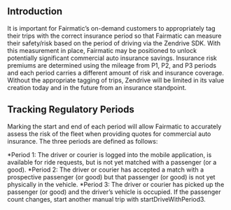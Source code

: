 ## Introduction

It is important for Fairmatic’s on-demand customers to appropriately tag their trips with the correct insurance period so that Fairmatic can measure their safety/risk based on the period of driving via the Zendrive SDK. With this measurement in place, Fairmatic may be positioned to unlock potentially significant commercial auto insurance savings.  Insurance risk premiums are determined using the mileage from P1, P2, and P3 periods and each period carries a different amount of risk and insurance coverage. Without the appropriate tagging of trips, Zendrive will be limited in its value creation today and in the future from an insurance standpoint.

## Tracking Regulatory Periods
Marking the start and end of each period will allow Fairmatic to accurately assess the risk of the fleet when providing quotes for commercial auto insurance. The three periods are defined as follows:


  *Period 1: The driver or courier is logged into the mobile application, is available for ride requests, but is not yet matched with a passenger (or a good).
  *Period 2: The driver or courier has accepted a match with a prospective passenger (or good) but that passenger (or good) is not yet physically in the vehicle.
  *Period 3: The driver or courier has picked up the passenger (or good) and the driver’s vehicle is occupied. If the passenger count changes, start another manual trip with startDriveWithPeriod3.